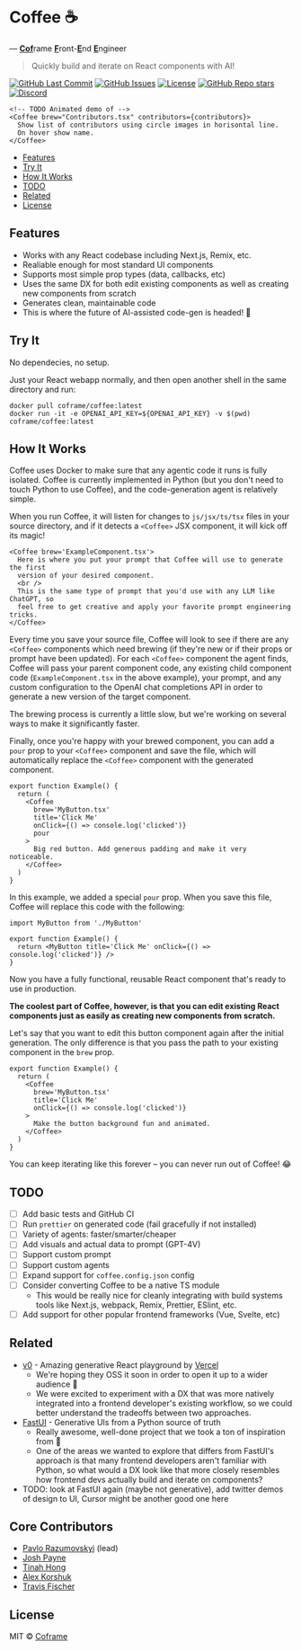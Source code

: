 # Coffee ☕ <!-- omit from toc -->

— <ins>**Cof**</ins>rame <ins>**F**</ins>ront-<ins>**E**</ins>nd <ins>**E**</ins>ngineer

> Quickly build and iterate on React components with AI!

<p>
<a href="https://github.com/coframe/coffee/commits"><img alt="GitHub Last Commit" src="https://img.shields.io/github/last-commit/coframe/coffee" /></a>
<a href="https://github.com/coframe/coffee/issues"><img alt="GitHub Issues" src="https://img.shields.io/github/issues/coframe/coffee" /></a>
<a href="https://github.com/coframe/coffee/blob/main/LICENSE"><img alt="License" src="https://img.shields.io/badge/License-MIT-green.svg" /></a>
<a href="https://github.com/coframe/coffee"><img alt="GitHub Repo stars" src="https://img.shields.io/github/stars/coframe/coffee?style=social" /></a>
<a href="https://discord.gg/coframe"><img alt="Discord" src="https://img.shields.io/discord/1179845843809996850" /></a>
</p>

```
<!-- TODO Animated demo of -->
<Coffee brew="Contributors.tsx" contributors={contributors}>
  Show list of contributors using circle images in horisontal line.
  On hover show name.
</Coffee>
```

- [Features](#features)
- [Try It](#try-it)
- [How It Works](#how-it-works)
- [TODO](#todo)
- [Related](#related)
- [License](#license)

## Features

- Works with any React codebase including Next.js, Remix, etc.
- Realiable enough for most standard UI components
- Supports most simple prop types (data, callbacks, etc)
- Uses the same DX for both edit existing components as well as creating new components from scratch
- Generates clean, maintainable code
- This is where the future of AI-assisted code-gen is headed! 🚀

## Try It

No dependecies, no setup.

Just your React webapp normally, and then open another shell in the same directory and run:

```
docker pull coframe/coffee:latest
docker run -it -e OPENAI_API_KEY=${OPENAI_API_KEY} -v $(pwd) coframe/coffee:latest
```

## How It Works

Coffee uses Docker to make sure that any agentic code it runs is fully isolated. Coffee is currently implemented in Python (but you don't need to touch Python to use Coffee), and the code-generation agent is relatively simple.

When you run Coffee, it will listen for changes to `js/jsx/ts/tsx` files in your source directory, and if it detects a `<Coffee>` JSX component, it will kick off its magic!

```tsx
<Coffee brew='ExampleComponent.tsx'>
  Here is where you put your prompt that Coffee will use to generate the first
  version of your desired component.
  <br />
  This is the same type of prompt that you'd use with any LLM like ChatGPT, so
  feel free to get creative and apply your favorite prompt engineering tricks.
</Coffee>
```

Every time you save your source file, Coffee will look to see if there are any `<Coffee>` components which need brewing (if they're new or if their props or prompt have been updated). For each `<Coffee>` component the agent finds, Coffee will pass your parent component code, any existing child component code (`ExampleComponent.tsx` in the above example), your prompt, and any custom configuration to the OpenAI chat completions API in order to generate a new version of the target component.

The brewing process is currently a little slow, but we're working on several ways to make it significantly faster.

Finally, once you're happy with your brewed component, you can add a `pour` prop to your `<Coffee>` component and save the file, which will automatically replace the `<Coffee>` component with the generated component.

```tsx
export function Example() {
  return (
    <Coffee
      brew='MyButton.tsx'
      title='Click Me'
      onClick={() => console.log('clicked')}
      pour
    >
      Big red button. Add generous padding and make it very noticeable.
    </Coffee>
  )
}
```

In this example, we added a special `pour` prop. When you save this file, Coffee will replace this code with the following:

```tsx
import MyButton from './MyButton'

export function Example() {
  return <MyButton title='Click Me' onClick={() => console.log('clicked')} />
}
```

Now you have a fully functional, reusable React component that's ready to use in production.

**The coolest part of Coffee, however, is that you can edit existing React components just as easily as creating new components from scratch.**

Let's say that you want to edit this button component again after the initial generation. The only difference is that you pass the path to your existing component in the `brew` prop.

```tsx
export function Example() {
  return (
    <Coffee
      brew='MyButton.tsx'
      title='Click Me'
      onClick={() => console.log('clicked')}
    >
      Make the button background fun and animated.
    </Coffee>
  )
}
```

You can keep iterating like this forever – you can never run out of Coffee! 😂

## TODO

- [ ] Add basic tests and GitHub CI
- [ ] Run `prettier` on generated code (fail gracefully if not installed)
- [ ] Variety of agents: faster/smarter/cheaper
- [ ] Add visuals and actual data to prompt (GPT-4V)
- [ ] Support custom prompt
- [ ] Support custom agents
- [ ] Expand support for `coffee.config.json` config
- [ ] Consider converting Coffee to be a native TS module
  - This would be really nice for cleanly integrating with build systems tools like Next.js, webpack, Remix, Prettier, ESlint, etc.
- [ ] Add support for other popular frontend frameworks (Vue, Svelte, etc)

## Related

- [v0](https://v0.dev) - Amazing generative React playground by [Vercel](https://vercel.com)
  - We're hoping they OSS it soon in order to open it up to a wider audience 🥹
  - We were excited to experiment with a DX that was more natively integrated into a frontend developer's existing workflow, so we could better understand the tradeoffs between two approaches.
- [FastUI](https://github.com/pydantic/FastUI) - Generative UIs from a Python source of truth
  - Really awesome, well-done project that we took a ton of inspiration from 💯
  - One of the areas we wanted to explore that differs from FastUI's approach is that many frontend developers aren't familiar with Python, so what would a DX look like that more closely resembles how frontend devs actually build and iterate on components?
- TODO: look at FastUI again (maybe not generative), add twitter demos of design to UI, Cursor might be another good one here
 
## Core Contributors

- [Pavlo Razumovskyi](https://github.com/1um) (lead)
- [Josh Payne](https://github.com/joshpxyne)
- [Tinah Hong](https://github.com/tunahfishy)
- [Alex Korshuk](https://github.com/AlekseyKorshuk)
- [Travis Fischer](https://github.com/transitive-bullshit)

## License

MIT © [Coframe](https://coframe.ai)
